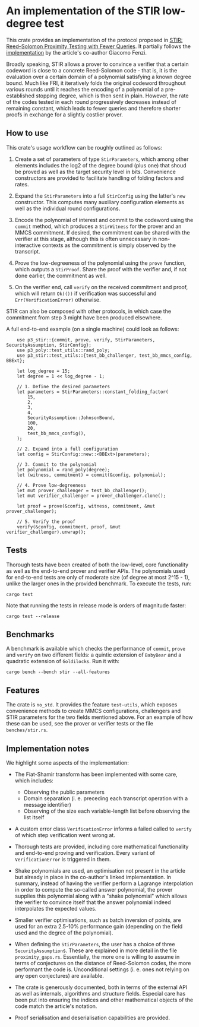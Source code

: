 
# An implementation of the STIR low-degree test

This crate provides an implementation of the protocol proposed in [STIR: Reed–Solomon Proximity Testing with Fewer Queries](https://eprint.iacr.org/2024/390). It partially follows the [implementation](https://github.com/WizardOfMenlo/stir) by the article's co-author Giacomo Fenzi.

Broadly speaking, STIR allows a prover to convince a verifier that a certain codeword is close to a concrete Reed-Solomon code - that is, it is the evaluation over a certain domain of a polynomial satisfying a known degree bound. Much like FRI, it iteratively folds the original codeword throughout various rounds until it reaches the encoding of a polynomial of a pre-established stopping degree, which is then sent in plain. However, the rate of the codes tested in each round progressively decreases instead of remaining constant, which leads to fewer queries and therefore shorter proofs in exchange for a slightly costlier prover.

## How to use

This crate's usage workflow can be roughly outlined as follows:

 1. Create a set of parameters of type `StirParameters`, which among other elements includes the log2 of the degree bound (plus one) that shoud be proved as well as the target security level in bits. Convenience constructors are provided to facilitate handling of folding factors and rates.

 2. Expand the `StirParameters` into a full `StirConfig` using the latter's `new` constructor. This computes many auxiliary configuration elements as well as the individual round configurations.
 
 3. Encode the polynomial of interest and commit to the codeword using the `commit` method, which produces a `StirWitness` for the prover and an MMCS commitment. If desired,  the commitment can be shared with the verifier at this stage, although this is often unnecessary in non-interactive contexts as the commitment is simply observed by the transcript.

 4. Prove the low-degreeness of the polynomial using the `prove` function, which outputs a `StirProof`. Share the proof with the verifier and, if not done earlier, the commitment as well.

 5. On the verifier end, call `verify` on the received commitment and proof, which will return `Ok(())` if verification was successful and `Err(VerificationError)` otherwise.

STIR can also be composed with other protocols, in which case the commitment from step 3 might have been produced elsewhere.

A full end-to-end example (on a single machine) could look as follows:
```
    use p3_stir::{commit, prove, verify, StirParameters, SecurityAssumption, StirConfig};
    use p3_poly::test_utils::rand_poly;
    use p3_stir::test_utils::{test_bb_challenger, test_bb_mmcs_config, BBExt};

    let log_degree = 15;
    let degree = 1 << log_degree - 1;

    // 1. Define the desired parameters
    let parameters = StirParameters::constant_folding_factor(
        15,
        2,
        3,
        4,
        SecurityAssumption::JohnsonBound,
        100,
        20,
        test_bb_mmcs_config(),
    );

    // 2. Expand into a full configuration
    let config = StirConfig::new::<BBExt>(parameters);

    // 3. Commit to the polynomial
    let polynomial = rand_poly(degree);
    let (witness, commitment) = commit(&config, polynomial);

    // 4. Prove low-degreeness    
    let mut prover_challenger = test_bb_challenger();
    let mut verifier_challenger = prover_challenger.clone();

    let proof = prove(&config, witness, commitment, &mut prover_challenger);

    // 5. Verify the proof
    verify(&config, commitment, proof, &mut verifier_challenger).unwrap();
```

## Tests

Thorough tests have been created of both the low-level, core functionality as well as the end-to-end prover and verifier APIs. The polynomials used for end-to-end tests are only of moderate size (of degree at most 2^15 - 1), unlike the larger ones in the provided benchmark. To execute the tests, run:

```cargo test```

Note that running the tests in release mode is orders of magnitude faster:

```cargo test --release```

## Benchmarks

A benchmark is available which checks the performance of `commit`, `prove` and `verify` on two different fields: a quintic extension of `BabyBear` and a quadratic extension of `Goldilocks`. Run it with:

```cargo bench --bench stir --all-features```

## Features

The crate is `no_std`. It provides the feature `test-utils`, which exposes convenience methods to create MMCS configurations, challengers and STIR parameters for the two fields mentioned above. For an example of how these can be used, see the prover or verifier tests or the file `benches/stir.rs`.

## Implementation notes

We highlight some aspects of the implementation:

 - The Fiat-Shamir transform has been implemented with some care, which includes:
    - Observing the public parameters
    - Domain separation (i. e. preceding each transcript operation with a message identifier)
    - Observing of the size each variable-length list before observing the list itself

 - A custom error class `VerificationError` informs a failed called to `verify` of which step verification went wrong at.

 - Thorough tests are provided, including core mathematical functionality and end-to-end proving and verification. Every variant of `VerificationError` is triggered in them.

 - Shake polynomials are used, an optimisation not present in the article but already in place in the co-author's linked implementation. In summary, instead of having the verifier perform a Lagrange interpolation in order to compute the so-called answer polynomial, the prover supplies this polynomial along with a "shake polynomial" which allows the verifier to convince itself that the answer polynomial indeed interpolates the expected values.
 
 - Smaller verifier optimisations, such as batch inversion of points, are used for an extra 2.5-10% performance gain (depending on the field used and the degree of the polynomial).

 - When defining the `StirParameters`, the user has a choice of three `SecurityAssumption`s. These are explained in more detail in the file `proximity_gaps.rs`. Essentially, the more one is willing to assume in terms of conjectures on the distance of Reed-Solomon codes, the more performant the code is. Unconditional settings (i. e. ones not relying on any open conjectures) are available.

 - The crate is generously documented, both in terms of the external API as well as internals, algorithms and structure fields. Especial care has been put into ensuring the indices and other mathematical objects of the code match the article's notation.
 
 - Proof serialisation and deserialisation capabilities are provided.

